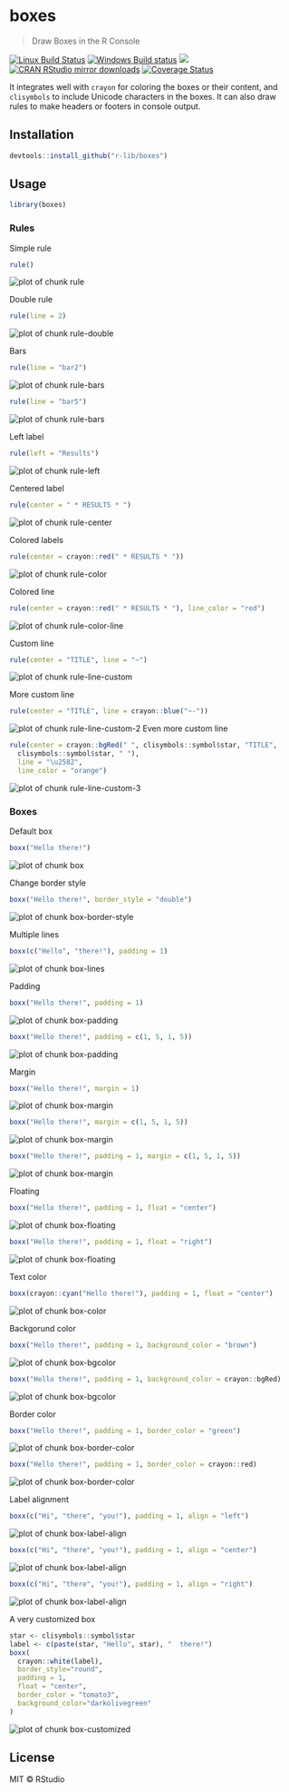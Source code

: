 


# boxes

> Draw Boxes in the R Console

[![Linux Build Status](https://travis-ci.org/r-lib/boxes.svg?branch=master)](https://travis-ci.org/r-lib/boxes)
[![Windows Build status](https://ci.appveyor.com/api/projects/status/github/r-lib/boxes?svg=true)](https://ci.appveyor.com/project/gaborcsardi/boxes)
[![](http://www.r-pkg.org/badges/version/boxes)](http://www.r-pkg.org/pkg/boxes)
[![CRAN RStudio mirror downloads](http://cranlogs.r-pkg.org/badges/boxes)](http://www.r-pkg.org/pkg/boxes)
[![Coverage Status](https://img.shields.io/codecov/c/github/r-lib/boxes/master.svg)](https://codecov.io/github/r-lib/boxes?branch=master)

It integrates well with `crayon` for coloring the boxes or their content,
and `clisymbols` to include Unicode characters in the boxes. It can also
draw rules to make headers or footers in console output.

## Installation

```r
devtools::install_github("r-lib/boxes")
```

## Usage


```r
library(boxes)
```



### Rules

Simple rule


```r
rule()
```

![plot of chunk rule](inst/figure/rule-1.png)

Double rule


```r
rule(line = 2)
```

![plot of chunk rule-double](inst/figure/rule-double-1.png)

Bars


```r
rule(line = "bar2")
```

![plot of chunk rule-bars](inst/figure/rule-bars-1.png)

```r
rule(line = "bar5")
```

![plot of chunk rule-bars](inst/figure/rule-bars-2.png)

Left label


```r
rule(left = "Results")
```

![plot of chunk rule-left](inst/figure/rule-left-1.png)

Centered label


```r
rule(center = " * RESULTS * ")
```

![plot of chunk rule-center](inst/figure/rule-center-1.png)

Colored labels


```r
rule(center = crayon::red(" * RESULTS * "))
```

![plot of chunk rule-color](inst/figure/rule-color-1.png)

Colored line


```r
rule(center = crayon::red(" * RESULTS * "), line_color = "red")
```

![plot of chunk rule-color-line](inst/figure/rule-color-line-1.png)

Custom line


```r
rule(center = "TITLE", line = "~")
```

![plot of chunk rule-line-custom](inst/figure/rule-line-custom-1.png)

More custom line


```r
rule(center = "TITLE", line = crayon::blue("~-"))
```

![plot of chunk rule-line-custom-2](inst/figure/rule-line-custom-2-1.png)
Even more custom line


```r
rule(center = crayon::bgRed(" ", clisymbols::symbol$star, "TITLE",
  clisymbols::symbol$star, " "),
  line = "\u2582",
  line_color = "orange")
```

![plot of chunk rule-line-custom-3](inst/figure/rule-line-custom-3-1.png)

### Boxes

Default box


```r
boxx("Hello there!")
```

![plot of chunk box](inst/figure/box-1.png)

Change border style


```r
boxx("Hello there!", border_style = "double")
```

![plot of chunk box-border-style](inst/figure/box-border-style-1.png)

Multiple lines


```r
boxx(c("Hello", "there!"), padding = 1)
```

![plot of chunk box-lines](inst/figure/box-lines-1.png)

Padding


```r
boxx("Hello there!", padding = 1)
```

![plot of chunk box-padding](inst/figure/box-padding-1.png)

```r
boxx("Hello there!", padding = c(1, 5, 1, 5))
```

![plot of chunk box-padding](inst/figure/box-padding-2.png)

Margin


```r
boxx("Hello there!", margin = 1)
```

![plot of chunk box-margin](inst/figure/box-margin-1.png)

```r
boxx("Hello there!", margin = c(1, 5, 1, 5))
```

![plot of chunk box-margin](inst/figure/box-margin-2.png)

```r
boxx("Hello there!", padding = 1, margin = c(1, 5, 1, 5))
```

![plot of chunk box-margin](inst/figure/box-margin-3.png)

Floating


```r
boxx("Hello there!", padding = 1, float = "center")
```

![plot of chunk box-floating](inst/figure/box-floating-1.png)

```r
boxx("Hello there!", padding = 1, float = "right")
```

![plot of chunk box-floating](inst/figure/box-floating-2.png)

Text color


```r
boxx(crayon::cyan("Hello there!"), padding = 1, float = "center")
```

![plot of chunk box-color](inst/figure/box-color-1.png)

Backgorund color


```r
boxx("Hello there!", padding = 1, background_color = "brown")
```

![plot of chunk box-bgcolor](inst/figure/box-bgcolor-1.png)

```r
boxx("Hello there!", padding = 1, background_color = crayon::bgRed)
```

![plot of chunk box-bgcolor](inst/figure/box-bgcolor-2.png)

Border color


```r
boxx("Hello there!", padding = 1, border_color = "green")
```

![plot of chunk box-border-color](inst/figure/box-border-color-1.png)

```r
boxx("Hello there!", padding = 1, border_color = crayon::red)
```

![plot of chunk box-border-color](inst/figure/box-border-color-2.png)

Label alignment


```r
boxx(c("Hi", "there", "you!"), padding = 1, align = "left")
```

![plot of chunk box-label-align](inst/figure/box-label-align-1.png)

```r
boxx(c("Hi", "there", "you!"), padding = 1, align = "center")
```

![plot of chunk box-label-align](inst/figure/box-label-align-2.png)

```r
boxx(c("Hi", "there", "you!"), padding = 1, align = "right")
```

![plot of chunk box-label-align](inst/figure/box-label-align-3.png)

A very customized box


```r
star <- clisymbols::symbol$star
label <- c(paste(star, "Hello", star), "  there!")
boxx(
  crayon::white(label),
  border_style="round",
  padding = 1,
  float = "center",
  border_color = "tomato3",
  background_color="darkolivegreen"
)
```

![plot of chunk box-customized](inst/figure/box-customized-1.png)

## License

MIT © RStudio

